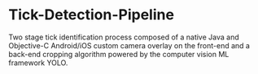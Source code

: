# Tick-Detection-Pipeline
Two stage tick identification process composed of a native Java and Objective-C Android/iOS custom camera overlay on the front-end and a back-end cropping algorithm powered by the computer vision ML framework YOLO.
